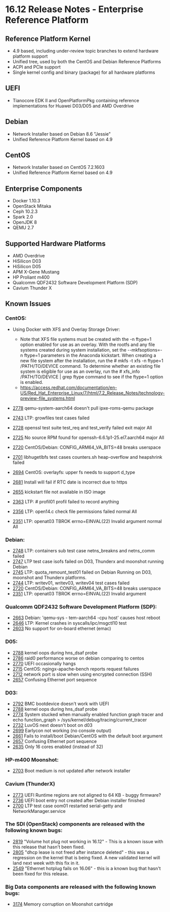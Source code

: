 # 16.12 Release Notes - Enterprise Reference Platform

## Reference Platform Kernel

- 4.9 based, including under-review topic branches to extend hardware platform support
- Unified tree, used by both the CentOS and Debian Reference Platforms
- ACPI and PCIe support
- Single kernel config and binary (package) for all hardware platforms

## UEFI

- Tianocore EDK II and OpenPlatformPkg containing reference implementations for Huawei D03/D05 and AMD Overdrive

## Debian

- Network Installer based on Debian 8.6 "Jessie"
- Unified Reference Platform Kernel based on 4.9

## CentOS

- Network Installer based on CentOS 7.2.1603
- Unified Reference Platform Kernel based on 4.9

## Enterprise Components
- Docker 1.10.3
- OpenStack Mitaka
- Ceph 10.2.3
- Spark 2.0
- OpenJDK 8
- QEMU 2.7

## Supported Hardware Platforms

- AMD Overdrive
- HiSilicon D03
- HiSilicon D05
- APM X-Gene Mustang
- HP Proliant m400
- Qualcomm QDF2432 Software Development Platform (SDP)
- Cavium Thunder X

## Known Issues

### CentOS:

- Using Docker with XFS and Overlay Storage Driver:
   - Note that XFS file systems must be created with the -n ftype=1 option enabled for use as an overlay. With the rootfs and any file systems created during system installation, set the --mkfsoptions=-n ftype=1 parameters in the Anaconda kickstart. When creating a new file system after the installation, run the # mkfs -t xfs -n ftype=1 /PATH/TO/DEVICE command. To determine whether an existing file system is eligible for use as an overlay, run the # xfs_info /PATH/TO/DEVICE | grep ftype command to see if the ftype=1 option is enabled.
   - https://access.redhat.com/documentation/en-US/Red_Hat_Enterprise_Linux/7/html/7.2_Release_Notes/technology-preview-file_systems.html

- [2778](https://bugs.linaro.org/show_bug.cgi?id=2778) qemu-system-aarch64 doesn't pull ipxe-roms-qemu package
- [2743](https://bugs.linaro.org/show_bug.cgi?id=2743) LTP: growfiles test cases failed
- [2728](https://bugs.linaro.org/show_bug.cgi?id=2728) openssl test suite test_req and test_verify failed exit major All
- [2725](https://bugs.linaro.org/show_bug.cgi?id=2725) No source RPM found for openssh-6.6.1p1-25.el7.aarch64 major All
- [2720](https://bugs.linaro.org/show_bug.cgi?id=2720) CentOS/Debian: CONFIG_ARM64_VA_BITS=48 breaks userspace
- [2701](https://bugs.linaro.org/show_bug.cgi?id=2701) libhugetlbfs test cases counters.sh heap-overflow and heapshrink failed
- [2694](https://bugs.linaro.org/show_bug.cgi?id=2694) CentOS: overlayfs: upper fs needs to support d_type
- [2681](https://bugs.linaro.org/show_bug.cgi?id=2681) Install will fail if RTC date is incorrect due to https
- [2655](https://bugs.linaro.org/show_bug.cgi?id=2655) kickstart file not available in ISO image
- [2363](https://bugs.linaro.org/show_bug.cgi?id=2363) LTP: # profil01 profil failed to record anything
- [2356](https://bugs.linaro.org/show_bug.cgi?id=2356) LTP: open14.c check file permissions failed normal All
- [2351](https://bugs.linaro.org/show_bug.cgi?id=2351) LTP: openat03 TBROK errno=EINVAL(22) Invalid argument normal All

### Debian:

- [2748](https://bugs.linaro.org/show_bug.cgi?id=2748) LTP: containers sub test case netns_breakns and netns_comm failed
- [2747](https://bugs.linaro.org/show_bug.cgi?id=2747) LTP test case isofs failed on D03, Thunderx and moonshot running Debian
- [2745](https://bugs.linaro.org/show_bug.cgi?id=2745) LTP: quota_remount_test01 failed on Debian Running on D03, moonshot and Thunderx platforms.
- [2744](https://bugs.linaro.org/show_bug.cgi?id=2744) LTP: writev01, writev03, writev04 test cases failed 
- [2720](https://bugs.linaro.org/show_bug.cgi?id=2720) CentOS/Debian: CONFIG_ARM64_VA_BITS=48 breaks userspace
- [2351](https://bugs.linaro.org/show_bug.cgi?id=2351) LTP: openat03 TBROK errno=EINVAL(22) Invalid argument

### Qualcomm QDF2432 Software Development Platform (SDP):

- [2663](https://bugs.linaro.org/show_bug.cgi?id=2663) Debian: 'qemu-sys -  tem-aarch64 -cpu host' causes host reboot
- [2646](https://bugs.linaro.org/show_bug.cgi?id=2646) LTP: Kernel crashes in syscalls/ipc/msgctl10 test
- [2603](https://bugs.linaro.org/show_bug.cgi?id=2603) No support for on-board ethernet (emac)

### D05:

- [2788](https://bugs.linaro.org/show_bug.cgi?id=2788) kernel oops during hns_dsaf probe
- [2786](https://bugs.linaro.org/show_bug.cgi?id=2786) raid0 performance worse on debian comparing to centos
- [2770](https://bugs.linaro.org/show_bug.cgi?id=2770) UEFI occasionally hangs
- [2715](https://bugs.linaro.org/show_bug.cgi?id=2715) CentOS: ngingx-apache-bench reports request failures
- [2712](https://bugs.linaro.org/show_bug.cgi?id=2712) network port is slow when using encrypted connection (SSH)
- [2657](https://bugs.linaro.org/show_bug.cgi?id=2657) Confusing Ethernet port sequence

### D03:

- [2792](https://bugs.linaro.org/show_bug.cgi?id=2792) BMC bootdevice doesn't work with UEFI
- [2788](https://bugs.linaro.org/show_bug.cgi?id=2788) kernel oops during hns_dsaf probe
- [2774](https://bugs.linaro.org/show_bug.cgi?id=2774) System stucked when manually enabled function graph tracer and echo function_graph > /sys/kernel/debug/tracing/current_tracer
- [2732](https://bugs.linaro.org/show_bug.cgi?id=2732) LuvOS next doesn't boot on d03
- [2699](https://bugs.linaro.org/show_bug.cgi?id=2699) Earlycon not working (no console output)
- [2661](https://bugs.linaro.org/show_bug.cgi?id=2661) Fails to install/boot Debian/CentOS with the default boot argument
- [2657](https://bugs.linaro.org/show_bug.cgi?id=2657) Confusing Ethernet port sequence
- [2635](https://bugs.linaro.org/show_bug.cgi?id=2635) Only 16 cores enabled (instead of 32)

### HP-m400 Moonshot:

- [2703](https://bugs.linaro.org/show_bug.cgi?id=2703) Boot medium is not updated after network installer

### Cavium (ThunderX)

- [2773](https://bugs.linaro.org/show_bug.cgi?id=2773) UEFI Runtime regions are not aligned to 64 KB - buggy firmware?
- [2736](https://bugs.linaro.org/show_bug.cgi?id=2736) UEFI boot entry not created after Debian installer finished
- [2700](https://bugs.linaro.org/show_bug.cgi?id=2700) LTP test case oom01 restarted serial-getty and NetworkManager.service

### The SDI (OpenStack) components are released with the following known bugs:

- [2819](https://bugs.linaro.org/show_bug.cgi?id=2819) "Volume hot plug not working in 16.12" - This is a known issue with this release that hasn't been fixed.
- [2805](https://bugs.linaro.org/show_bug.cgi?id=2805) "dhcp lease is not freed after instance deleted" - this was a regression on the kernel that is being fixed. A new validated kernel will land next week with this fix in it.
- [2549](https://bugs.linaro.org/show_bug.cgi?id=2549) "Ethernet hotplug fails on 16.06" - this is a known bug that hasn't been fixed for this release.

### Big Data components are released with the following known bugs:

- [3174](https://bugs.linaro.org/show_bug.cgi?id=3174) Memory corruption on Moonshot cartridge
